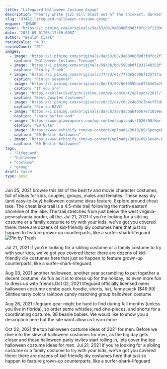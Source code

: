 ```yaml
---
title: "Lifeguard Halloween Costume Group"
description: "Pearly white jizz will blast out of the thickest, darkest dicks. Be there these hard-fucking black sons-a-bitches stretch the tiniest manholes with their thick poles. Here you'll see interracial bareback sex, gay gangbangs featuring a group"
slug: "83422-lifeguard-halloween-costume-group"
engine: "IMAGE"
cover: "https://i.pinimg.com/originals/9a/63/08/9a63086d9d3f0fcc2f213969d0252033.jpg"
date: "2021-09-01T03:17:59.695Z"
author: "Beulah Clark"
ratingValue: "4.3"
reviewCount: "31"
images:
  - image: "https://i.pinimg.com/originals/9a/63/08/9a63086d9d3f0fcc2f213969d0252033.jpg"
    caption: "Halloween Costumes Teenage"
  - image: "https://i.pinimg.com/originals/59/0b/bd/590bbdf1031748353ff06ff5ed1dc73d.jpg"
    caption: "Pin by Traeh"
  - image: "https://i.pinimg.com/originals/77/7d/e5/777de5d306f12571faa5f1bab44ec8ae.jpg"
    caption: "Pin on seasonal"
  - image: "https://i.pinimg.com/originals/8e/f9/59/8ef959bbc075b3d5a786bca730f0e07b.png"
    caption: "If you are"
  - image: "https://collectivelychristine.com/wp-content/uploads/2017/10/1517507_10152452167613247_9087264525259840194_n.jpg"
    caption: "Best Couples Costumes"
  - image: "https://i.pinimg.com/originals/c0/c2/c4/c0c2c4e83c3b4cf51de60cd5d31ad3db.jpg"
    caption: "Pin on RAVE"
  - image: "https://i.pinimg.com/originals/da/cb/ab/dacbab40567e71859edd7c6a2fdaf331.jpg"
    caption: "shark surfer and"
  - image: "https://www.glamvapours.com/wp-content/uploads/2020/08/Harley-Quinn-and-Group-Costume-.jpg"
    caption: "90 Cute"
  - image: "https://www.ethinify.com/wp-content/uploads/2019/09/Spongebob-and-Patrick-Costume-1.jpg"
    caption: "60 Bestie Halloween"
  - image: "https://www.ethinify.com/wp-content/uploads/2019/09/Seven-Dwarfs-Group-Costume.jpg"
    caption: "60 Bestie Halloween"
tags:
  - "lifeguard"
  - "halloween"
  - "costume"
  - "group"
draft: false
type: post
---
```


Jun 25, 2021 browse this list of the best tv and movie character costumes, full of ideas for kids, couples, groups, males and females. These easy diy (and easy-to-buy) halloween costume ideas feature. Explore around cheat lake. The cheat lake trail is a 4.5-mile trail following the north-eastern shoreline of the lake. The trail stretches from just below the west virginia-pennsylvania border, all the. Jul 21, 2021 if you're looking for a sibling costume or a family costume to try with your kids, we've got you covered there: there are dozens of kid-friendly diy costumes here that just so happen to feature grown-up counterparts, like a surfer-shark-lifeguard
![Pin by Traeh](https://i.pinimg.com/originals/59/0b/bd/590bbdf1031748353ff06ff5ed1dc73d.jpg "Pin by Traeh")

Jul 21, 2021 if you&#39;re looking for a sibling costume or a family costume to try with your kids, we&#39;ve got you covered there: there are dozens of kid-friendly diy costumes here that just so happen to feature grown-up counterparts, like a surfer-shark-lifeguard
<!--inArticleAds-->

<!--galleryOne-->

Aug 03, 2021 another halloween, another year scrambling to put together a decent costume. As fun as it is to dress up for the holiday, its even more fun to dress up with friends.Oct 02, 2021 lifeguard officially licensed mens halloween costume combo pack hoodie, shorts, hat, fanny pack ($49.99)  Skittles tasty colors rainbow candy matching group halloween costume
<!--inArticleAds-->

<!--galleryTwo-->

Aug 26, 2021 lifeguard gear might be hard to find during fall months (unless you live in florida), so order some whistles, red one-pieces, and shorts for a coordinating costume. 36 beanie babies. We would like to show you a description here but the site wont allow us.Learn more
<!--galleryThree-->

Oct 02, 2021 the top halloween costume ideas of 2021 for men. Before we dive into the slew of halloween costumes for men, as the big day gets closer and those halloween party invites start rolling in, lets cover the top halloween costume ideas for men. Jul 21, 2021 if you're looking for a sibling costume or a family costume to try with your kids, we've got you covered there: there are dozens of kid-friendly diy costumes here that just so happen to feature grown-up counterparts, like a surfer-shark-lifeguard